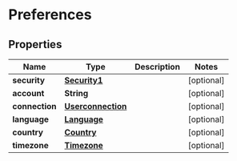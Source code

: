 

# Preferences


## Properties

| Name | Type | Description | Notes |
|------------ | ------------- | ------------- | -------------|
|**security** | [**Security1**](Security1.md) |  |  [optional] |
|**account** | **String** |  |  [optional] |
|**connection** | [**Userconnection**](Userconnection.md) |  |  [optional] |
|**language** | [**Language**](Language.md) |  |  [optional] |
|**country** | [**Country**](Country.md) |  |  [optional] |
|**timezone** | [**Timezone**](Timezone.md) |  |  [optional] |



